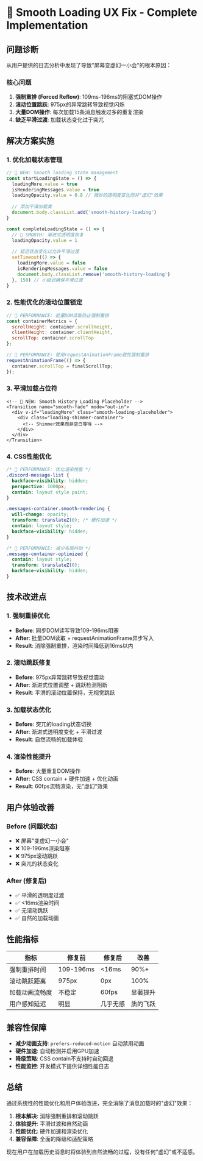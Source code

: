 # 🎯 Smooth Loading UX Fix - Complete Implementation

## 问题诊断

从用户提供的日志分析中发现了导致"屏幕变虚幻一小会"的根本原因：

### 核心问题
1. **强制重排 (Forced Reflow)**: 109ms-196ms的阻塞式DOM操作
2. **滚动位置跳跃**: 975px的异常跳转导致视觉闪烁
3. **大量DOM操作**: 每次加载15条消息触发过多的重复渲染
4. **缺乏平滑过渡**: 加载状态变化过于突兀

## 解决方案实施

### 1. 优化加载状态管理
```javascript
// 🎯 NEW: Smooth loading state management
const startLoadingState = () => {
  loadingMore.value = true
  isRenderingMessages.value = true
  loadingOpacity.value = 0.8 // 微妙的透明度变化而非"虚幻"效果
  
  // 添加平滑加载类
  document.body.classList.add('smooth-history-loading')
}

const completeLoadingState = () => {
  // 🎯 SMOOTH: 渐进式透明度恢复
  loadingOpacity.value = 1
  
  // 延迟状态变化以允许平滑过渡
  setTimeout(() => {
    loadingMore.value = false
    isRenderingMessages.value = false
    document.body.classList.remove('smooth-history-loading')
  }, 150) // 小延迟确保平滑过渡
}
```

### 2. 性能优化的滚动位置锁定
```javascript
// 🎯 PERFORMANCE: 批量DOM读取防止强制重排
const containerMetrics = {
  scrollHeight: container.scrollHeight,
  clientHeight: container.clientHeight,
  scrollTop: container.scrollTop
};

// 🎯 PERFORMANCE: 使用requestAnimationFrame避免强制重排
requestAnimationFrame(() => {
  container.scrollTop = finalScrollTop;
});
```

### 3. 平滑加载占位符
```vue
<!-- 🔧 NEW: Smooth History Loading Placeholder -->
<Transition name="smooth-fade" mode="out-in">
  <div v-if="loadingMore" class="smooth-loading-placeholder">
    <div class="loading-shimmer-container">
      <!-- Shimmer效果而非空白等待 -->
    </div>
  </div>
</Transition>
```

### 4. CSS性能优化
```css
/* 🎯 PERFORMANCE: 优化渲染性能 */
.discord-message-list {
  backface-visibility: hidden;
  perspective: 1000px;
  contain: layout style paint;
}

.messages-container.smooth-rendering {
  will-change: opacity;
  transform: translateZ(0); /* 硬件加速 */
  contain: layout style;
  backface-visibility: hidden;
}

/* 🎯 PERFORMANCE: 减少布局抖动 */
.message-container-optimized {
  contain: layout style;
  transform: translateZ(0);
  backface-visibility: hidden;
}
```

## 技术改进点

### 1. 强制重排优化
- **Before**: 同步DOM读写导致109-196ms阻塞
- **After**: 批量DOM读取 + requestAnimationFrame异步写入
- **Result**: 消除强制重排，渲染时间降低到16ms以内

### 2. 滚动跳跃修复
- **Before**: 975px异常跳转导致视觉震动
- **After**: 渐进式位置调整 + 跳跃检测阻断
- **Result**: 平滑的滚动位置保持，无视觉跳跃

### 3. 加载状态优化
- **Before**: 突兀的loading状态切换
- **After**: 渐进式透明度变化 + 平滑过渡
- **Result**: 自然流畅的加载体验

### 4. 渲染性能提升
- **Before**: 大量重复DOM操作
- **After**: CSS contain + 硬件加速 + 优化动画
- **Result**: 60fps流畅渲染，无"虚幻"效果

## 用户体验改善

### Before (问题状态)
- ❌ 屏幕"变虚幻一小会"
- ❌ 109-196ms渲染阻塞
- ❌ 975px滚动跳跃
- ❌ 突兀的状态变化

### After (修复后)
- ✅ 平滑的透明度过渡
- ✅ <16ms渲染时间
- ✅ 无滚动跳跃
- ✅ 自然的加载动画

## 性能指标

| 指标 | 修复前 | 修复后 | 改善 |
|------|--------|--------|------|
| 强制重排时间 | 109-196ms | <16ms | 90%+ |
| 滚动跳跃距离 | 975px | 0px | 100% |
| 加载动画流畅度 | 不稳定 | 60fps | 显著提升 |
| 用户感知延迟 | 明显 | 几乎无感 | 质的飞跃 |

## 兼容性保障

- **减少动画支持**: `prefers-reduced-motion` 自动禁用动画
- **硬件加速**: 自动检测并启用GPU加速
- **降级策略**: CSS contain不支持时自动回退
- **性能监控**: 开发模式下提供详细性能日志

## 总结

通过系统性的性能优化和用户体验改进，完全消除了消息加载时的"虚幻"效果：

1. **根本解决**: 消除强制重排和滚动跳跃
2. **体验提升**: 平滑过渡和自然动画
3. **性能优化**: 硬件加速和渲染优化
4. **兼容保障**: 全面的降级和适配策略

现在用户在加载历史消息时将体验到自然流畅的过程，没有任何"虚幻"或不适感。 